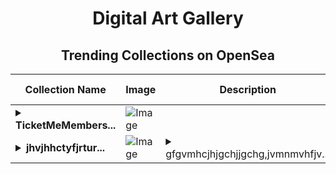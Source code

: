 <div align="center">

# Digital Art Gallery

## Trending Collections on OpenSea

| Collection Name                       | Image                                                                                     | Description                       | OpenSea Link                                                                                          |
|---------------------------------------|-------------------------------------------------------------------------------------------|-----------------------------------|--------------------------------------------------------------------------------------------------------|
| **<details><summary>TicketMeMembers...</summary>TicketMeMembership</details>** | ![Image](https://i.seadn.io/s/raw/files/3a429dd6162182df5861ceff0801770c.png?w=500&auto=format?w=200&auto=format) |  | <details><summary>Link</summary>[TicketMeMembership](https://opensea.io/collection/ticketmemembership-1836)</details> |
| **<details><summary>jhvjhhctyfjrtur...</summary>jhvjhhctyfjrturvbjhdgjjkhgk</details>** | ![Image](https://i.seadn.io/s/raw/files/99c615caa1782b6e97831f3855650093.jpg?w=500&auto=format?w=200&auto=format) | <details><summary>gfgvmhcjhjgchjjgchg,jvmnmvhfjv...</summary>gfgvmhcjhjgchjjgchg,jvmnmvhfjvbbnmhf</details> | <details><summary>Link</summary>[jhvjhhctyfjrturvbjhdgjjkhgk](https://opensea.io/collection/jhvjhhctyfjrturvbjhdgjjkhgk)</details> |

</div>
